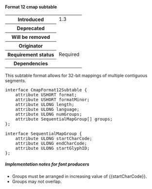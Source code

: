 <h4 id="format-12-cmap-subtable">Format 12 cmap subtable</h4>

<table>
    <tr><th>Introduced</th> <td> 1.3 </td> </tr>
    <tr><th>Deprecated</th> <td> </td> </tr>
    <tr><th>Will be removed</th> <td> </td> </tr>
    <tr><th>Originator</th> <td> </td> </tr>
    <tr><th>Requirement status</th> <td> Required </td> </tr>
    <tr><th>Dependencies</th> <td> </td> </tr>
</table>

This subtable format allows for 32-bit mappings of multiple contiguous segments.

<pre class="idl">
interface CmapFormat12Subtable {
    attribute USHORT format;
    attribute USHORT formatMinor;
    attribute ULONG length;
    attribute ULONG language;
    attribute ULONG numGroups;
    attribute SequentialMapGroup[] groups;
};

interface SequentialMapGroup {
    attribute ULONG startCharCode;
    attribute ULONG endCharCode;
    attribute ULONG startGlyphID;
};
</pre>

<h5 id="cmap-12-impl-prod">Implementation notes for font producers</h5>

* Groups must be arranged in increasing value of {{startCharCode}}.
* Groups may not overlap.

